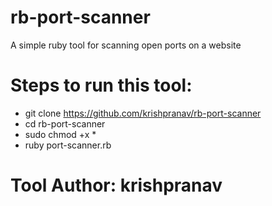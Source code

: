 # rb-port-scanner
A simple ruby tool for scanning open ports on a website

# Steps to run this tool:
- git clone https://github.com/krishpranav/rb-port-scanner
- cd rb-port-scanner
- sudo chmod +x *
- ruby port-scanner.rb

# Tool Author: krishpranav
